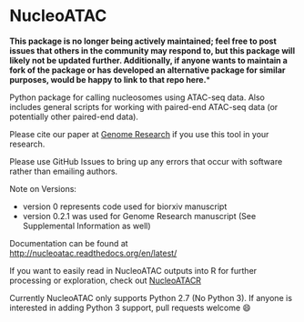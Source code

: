 # NucleoATAC

**This package is no longer being actively maintained; feel free to post issues that others in the community may respond to, but this package will likely not be updated further. Additionally, if anyone wants to maintain a fork of the package or has developed an alternative package for similar purposes, would be happy to link to that repo here.***

Python package for calling nucleosomes using ATAC-seq data.
Also includes general scripts for working with paired-end ATAC-seq data (or potentially other paired-end data).

Please cite our paper at [Genome Research](http://genome.cshlp.org/content/25/11/1757) if you use this tool in your research.

Please use GitHub Issues to bring up any errors that occur with software rather than emailing authors.

Note on Versions:  

* version 0 represents code used for biorxiv manuscript
* version 0.2.1 was used for Genome Research manuscript (See Supplemental Information as well)

Documentation  can be found at http://nucleoatac.readthedocs.org/en/latest/

If you want to easily read in NucleoATAC outputs into R for further processing or exploration, check out [NucleoATACR](https://github.com/GreenleafLab/NucleoATACR/)

Currently NucleoATAC only supports Python 2.7 (No Python 3). If anyone is interested in adding Python 3 support, pull requests welcome :smile:
